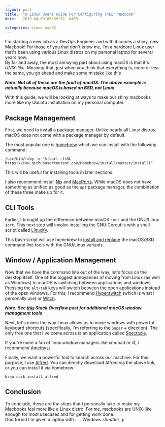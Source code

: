 ```yaml
---
layout: post
title:  "A Linux Users Guide For Configuring Their Macbook"
date:   2019-04-09 06:39:32 -0400

categories: Linux macOS
---
```


I'm starting a new job as a DevOps Engineer and with it comes a shiny, new Macbook! For those of you that don't know me, I'm a hardcore Linux user that's been using various Linux distros on my personal laptop for several years now.    
By far and away, the most annoying part about using macOS is that it's *UNIX-like*. Meaning that, just when you think that everything is, more or less the same, you go ahead and make some mistake like [this][max-gsort-post]

***Note: Not all of these are the fault of macOS. The above example is actually because macOS is based on BSD, not Linux***

With this guide, we will be looking at ways to make our shiny macbooks more like my Ubuntu installation on my personal computer. 

## Package Management
First, we need to install a package manager. Unlike nearly all Linux distros, macOS does not come with a package manager by default. 

The most popular one is [homebrew][brew] which we can install with the following command: 
```
/usr/bin/ruby -e "$(curl -fsSL https://raw.githubusercontent.com/Homebrew/install/master/install)"
```
This will be useful for installing tools in later sections. 

I also recommend install [Nix][nix] and [MacPorts][macports]. While macOS does not have something as unified as good as the `apt` package manager, the combination of these three make up for it. 

## CLI Tools
Earlier, I brought up the difference between macOS `sort` and the GNU/Linux `sort`. This next step will involve installing the GNU Coreutils with a shell script called [Linuxify][linuxify].

This bash script will use homebrew to [install and replace][cli-linuxify] the macOS/BSD command line tools with the GNU/Linux variants.

## Window / Application Management
Now that we have the command line out of the way, let's focus on the desktop itself. One of the biggest annoyances of moving from Linux (as well as Windows) to macOS is switching between applications and windows. Pressing the `alt+tab` keys will switch between the open applications instead of the open windows. For this, I recommend [Hyperswitch][hyperswitch] (which is what I personally use) or [Witch][witch]. 

***Note: See [this][stack-overflow] Stack Overflow post for additional macOS window managment tools***

Next, let's mimic the way Linux allows us to move windows with powerful keyboard shortcuts (specifically, I'm referring to the `Super` + direction). The only free one that I've come across is an application called [Spectacle][spectacle]. 

If you're more a fan of linux window managers like xmonad or i3, I recommend [Amethyst][amethyst]

Finally, we want a powerful tool to search across our machine. For this purpose, I use [Alfred][alfred].
You can directly download Alfred via the above link, or you can install it via homebrew
```
brew cask install alfred
```

## Conclusion
To conclude, these are the steps that I personally take to make my Macbooks feel more like a Linux distro. For me, macbooks are UNIX-like enough for most usecases and for getting work done.   
God forbid I'm given a laptop with . . . Windows *shudder* :p


[max-gsort-post]: https://maxchadwick.xyz/blog/sort-h-on-a-mac
[linuxify]: https://github.com/fabiomaia/linuxify
[cli-linuxify]: https://github.com/fabiomaia/linuxify/blob/master/linuxify#L22-L65
[brew]: https://brew.sh/
[hyperswitch]: https://bahoom.com/hyperswitch
[witch]: https://manytricks.com/witch/
[stack-overflow]: https://apple.stackexchange.com/questions/293790/make-macos-look-like-a-linux-desktop
[spectacle]: https://www.spectacleapp.com/
[amethyst]: https://github.com/ianyh/Amethyst
[alfred]: https://www.alfredapp.com/
[nix]: https://nixos.org/nix/
[macports]: https://www.macports.org/
